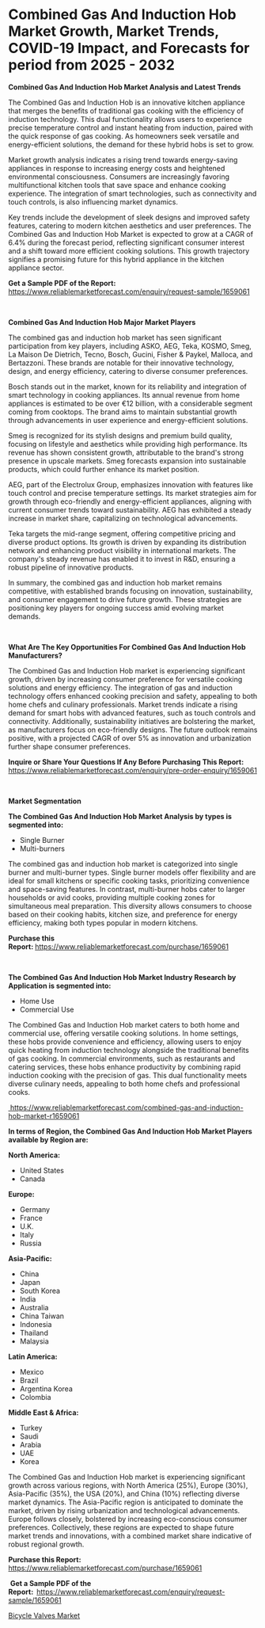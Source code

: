 <p><h1>Combined Gas And Induction Hob Market Growth, Market Trends, COVID-19 Impact, and Forecasts for period from 2025 - 2032</h1></p><p><strong>Combined Gas And Induction Hob Market Analysis and Latest Trends</strong></p>
<p><p>The Combined Gas and Induction Hob is an innovative kitchen appliance that merges the benefits of traditional gas cooking with the efficiency of induction technology. This dual functionality allows users to experience precise temperature control and instant heating from induction, paired with the quick response of gas cooking. As homeowners seek versatile and energy-efficient solutions, the demand for these hybrid hobs is set to grow.</p><p>Market growth analysis indicates a rising trend towards energy-saving appliances in response to increasing energy costs and heightened environmental consciousness. Consumers are increasingly favoring multifunctional kitchen tools that save space and enhance cooking experience. The integration of smart technologies, such as connectivity and touch controls, is also influencing market dynamics. </p><p>Key trends include the development of sleek designs and improved safety features, catering to modern kitchen aesthetics and user preferences. The Combined Gas and Induction Hob Market is expected to grow at a CAGR of 6.4% during the forecast period, reflecting significant consumer interest and a shift toward more efficient cooking solutions. This growth trajectory signifies a promising future for this hybrid appliance in the kitchen appliance sector.</p></p>
<p><strong>Get a Sample PDF of the Report:&nbsp;</strong> <a href="https://www.reliablemarketforecast.com/enquiry/request-sample/1659061?utm_campaign=2145&utm_medium=2&utm_source=Github&utm_content=ia&utm_term=06022025&utm_id=combined-gas-and-induction-hob">https://www.reliablemarketforecast.com/enquiry/request-sample/1659061</a></p>
<p>&nbsp;</p>
<p><strong>Combined Gas And Induction Hob Major Market Players</strong></p>
<p><p>The combined gas and induction hob market has seen significant participation from key players, including ASKO, AEG, Teka, KOSMO, Smeg, La Maison De Dietrich, Tecno, Bosch, Gucini, Fisher & Paykel, Malloca, and Bertazzoni. These brands are notable for their innovative technology, design, and energy efficiency, catering to diverse consumer preferences.</p><p>Bosch stands out in the market, known for its reliability and integration of smart technology in cooking appliances. Its annual revenue from home appliances is estimated to be over €12 billion, with a considerable segment coming from cooktops. The brand aims to maintain substantial growth through advancements in user experience and energy-efficient solutions.</p><p>Smeg is recognized for its stylish designs and premium build quality, focusing on lifestyle and aesthetics while providing high performance. Its revenue has shown consistent growth, attributable to the brand's strong presence in upscale markets. Smeg forecasts expansion into sustainable products, which could further enhance its market position.</p><p>AEG, part of the Electrolux Group, emphasizes innovation with features like touch control and precise temperature settings. Its market strategies aim for growth through eco-friendly and energy-efficient appliances, aligning with current consumer trends toward sustainability. AEG has exhibited a steady increase in market share, capitalizing on technological advancements.</p><p>Teka targets the mid-range segment, offering competitive pricing and diverse product options. Its growth is driven by expanding its distribution network and enhancing product visibility in international markets. The company's steady revenue has enabled it to invest in R&D, ensuring a robust pipeline of innovative products.</p><p>In summary, the combined gas and induction hob market remains competitive, with established brands focusing on innovation, sustainability, and consumer engagement to drive future growth. These strategies are positioning key players for ongoing success amid evolving market demands.</p></p>
<p>&nbsp;</p>
<p><strong>What Are The Key Opportunities For Combined Gas And Induction Hob Manufacturers?</strong></p>
<p><p>The Combined Gas and Induction Hob market is experiencing significant growth, driven by increasing consumer preference for versatile cooking solutions and energy efficiency. The integration of gas and induction technology offers enhanced cooking precision and safety, appealing to both home chefs and culinary professionals. Market trends indicate a rising demand for smart hobs with advanced features, such as touch controls and connectivity. Additionally, sustainability initiatives are bolstering the market, as manufacturers focus on eco-friendly designs. The future outlook remains positive, with a projected CAGR of over 5% as innovation and urbanization further shape consumer preferences.</p></p>
<p><strong>Inquire or Share Your Questions If Any Before Purchasing This Report:</strong> <a href="https://www.reliablemarketforecast.com/enquiry/pre-order-enquiry/1659061?utm_campaign=2145&utm_medium=2&utm_source=Github&utm_content=ia&utm_term=06022025&utm_id=combined-gas-and-induction-hob">https://www.reliablemarketforecast.com/enquiry/pre-order-enquiry/1659061</a></p>
<p>&nbsp;</p>
<p><strong>Market Segmentation</strong></p>
<p><strong>The Combined Gas And Induction Hob Market Analysis by types is segmented into:</strong></p>
<p><ul><li>Single Burner</li><li>Multi-burners</li></ul></p>
<p><p>The combined gas and induction hob market is categorized into single burner and multi-burner types. Single burner models offer flexibility and are ideal for small kitchens or specific cooking tasks, prioritizing convenience and space-saving features. In contrast, multi-burner hobs cater to larger households or avid cooks, providing multiple cooking zones for simultaneous meal preparation. This diversity allows consumers to choose based on their cooking habits, kitchen size, and preference for energy efficiency, making both types popular in modern kitchens.</p></p>
<p><strong>Purchase this Report:&nbsp;</strong><a href="https://www.reliablemarketforecast.com/purchase/1659061?utm_campaign=2145&utm_medium=2&utm_source=Github&utm_content=ia&utm_term=06022025&utm_id=combined-gas-and-induction-hob">https://www.reliablemarketforecast.com/purchase/1659061</a></p>
<p>&nbsp;</p>
<p><strong>The Combined Gas And Induction Hob Market Industry Research by Application is segmented into:</strong></p>
<p><ul><li>Home Use</li><li>Commercial Use</li></ul></p>
<p><p>The Combined Gas and Induction Hob market caters to both home and commercial use, offering versatile cooking solutions. In home settings, these hobs provide convenience and efficiency, allowing users to enjoy quick heating from induction technology alongside the traditional benefits of gas cooking. In commercial environments, such as restaurants and catering services, these hobs enhance productivity by combining rapid induction cooking with the precision of gas. This dual functionality meets diverse culinary needs, appealing to both home chefs and professional cooks.</p></p>
<p><a href="https://www.reliablemarketforecast.com/combined-gas-and-induction-hob-market-r1659061?utm_campaign=2145&utm_medium=2&utm_source=Github&utm_content=ia&utm_term=06022025&utm_id=combined-gas-and-induction-hob">&nbsp;https://www.reliablemarketforecast.com/combined-gas-and-induction-hob-market-r1659061</a></p>
<p><strong>In terms of Region, the Combined Gas And Induction Hob Market Players available by Region are:</strong></p>
<p>
    <p> <strong> North America: </strong>
        <ul>
            <li>United States</li>
            <li>Canada</li>
        </ul>
        </p> 
    <p> <strong> Europe: </strong>
        <ul>
            <li>Germany</li>
            <li>France</li>
            <li>U.K.</li>
            <li>Italy</li>
            <li>Russia</li>
        </ul>
        </p> 
    <p> <strong> Asia-Pacific: </strong>
        <ul>
            <li>China</li>
            <li>Japan</li>
            <li>South Korea</li>
            <li>India</li>
            <li>Australia</li>
            <li>China Taiwan</li>
            <li>Indonesia</li>
            <li>Thailand</li>
            <li>Malaysia</li>
        </ul>
        </p> 
    <p> <strong> Latin America: </strong>
        <ul>
            <li>Mexico</li>
            <li>Brazil</li>
            <li>Argentina Korea</li>
            <li>Colombia</li>
        </ul>
        </p> 
    <p> <strong> Middle East & Africa: </strong>
        <ul>
            <li>Turkey</li>
            <li>Saudi</li>
            <li>Arabia</li>
            <li>UAE</li>
            <li>Korea</li>
        </ul>
    </p>
    </p>
<p><p>The Combined Gas and Induction Hob market is experiencing significant growth across various regions, with North America (25%), Europe (30%), Asia-Pacific (35%), the USA (20%), and China (10%) reflecting diverse market dynamics. The Asia-Pacific region is anticipated to dominate the market, driven by rising urbanization and technological advancements. Europe follows closely, bolstered by increasing eco-conscious consumer preferences. Collectively, these regions are expected to shape future market trends and innovations, with a combined market share indicative of robust regional growth.</p></p>
<p><strong>Purchase this Report: </strong><a href="https://www.reliablemarketforecast.com/purchase/1659061?utm_campaign=2145&utm_medium=2&utm_source=Github&utm_content=ia&utm_term=06022025&utm_id=combined-gas-and-induction-hob">https://www.reliablemarketforecast.com/purchase/1659061</a></p>
<p>&nbsp;<strong>Get a Sample PDF of the Report:&nbsp;&nbsp;</strong><a href="https://www.reliablemarketforecast.com/enquiry/request-sample/1659061?utm_campaign=2145&utm_medium=2&utm_source=Github&utm_content=ia&utm_term=06022025&utm_id=combined-gas-and-induction-hob">https://www.reliablemarketforecast.com/enquiry/request-sample/1659061</a></p>
<p><strong></strong></p>
<p><p><a href="https://github.com/NargisHussain432/Market-Research-Report-List-1/blob/main/bicycle-valves-market.md?utm_campaign=2145&utm_medium=2&utm_source=Github&utm_content=ia&utm_term=06022025&utm_id=combined-gas-and-induction-hob">Bicycle Valves Market</a></p></p>